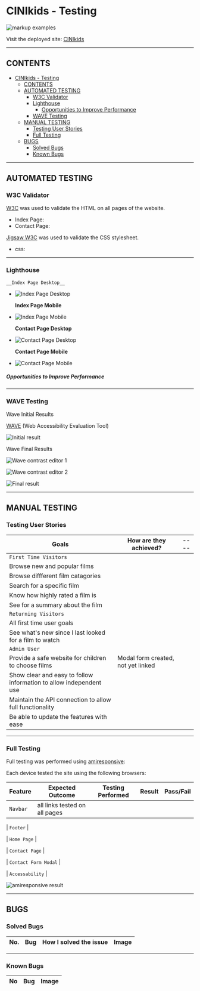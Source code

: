 # CINIkids - Testing

![markup examples](#)

Visit the deployed site: [CINIkids](#)

---

## CONTENTS

- [CINIkids - Testing](#cinikids---testing)
  - [CONTENTS](#contents)
  - [AUTOMATED TESTING](#automated-testing)
    - [W3C Validator](#w3c-validator)
    - [Lighthouse](#lighthouse)
        - [Opportunities to Improve Performance](#opportunities-to-improve-performance)
    - [WAVE Testing](#wave-testing)
  - [MANUAL TESTING](#manual-testing)
    - [Testing User Stories](#testing-user-stories)
    - [Full Testing](#full-testing)
  - [BUGS](#bugs)
    - [Solved Bugs](#solved-bugs)
    - [Known Bugs](#known-bugs)

---

## AUTOMATED TESTING

### W3C Validator

[W3C](https://validator.w3.org/) was used to validate the HTML on all pages of the website.

- Index Page:
- Contact Page:

[Jigsaw W3C](https://jigsaw.w3.org/css-validator/) was used to validate the CSS stylesheet.

- css:

---

### Lighthouse

    __Index Page Desktop__

- ![Index Page Desktop](#)

    __Index Page Mobile__

- ![Index Page Mobile](#)

    __Contact Page Desktop__

- ![Contact Page Desktop](#)

    __Contact Page Mobile__

- ![Contact Page Mobile](#)

##### Opportunities to Improve Performance

---

### WAVE Testing

Wave Initial Results

[WAVE](http://wave.webaim.org/) (Web Accessibility Evaluation Tool)

![Initial result](#)

Wave Final Results

![Wave contrast editor 1](#)

![Wave contrast editor 2](#)

![Final result](#)

---

## MANUAL TESTING

### Testing User Stories

| Goals                 | How are they achieved? |---- |  
|---------------------------------------------------------------------------------------------------------------------------------------- |-------------------------------------------------------------------------------------------------------------------------------------------- |----------------------------------------------------------------------- |
| `First Time Visitors` | |
| Browse new and popular films |  |   |
| Browse diffferent film catagories |  | |
| Search for a specific film  |  |  |
| Know how highly rated a film is |  | |
| See for a summary about the film |  |
| `Returning Visitors`  |
| All first time user goals |  |       |
| See what's new since I last looked for a film to watch |  |  |
| `Admin User`          |
| Provide a safe website for children to choose films | Modal form created, not yet linked |       |
| Show clear and easy to follow information to allow independent use |  |       |
| Maintain the API connection to allow full functionality |  |       |
| Be able to update the features with ease |  |       |

---

### Full Testing

Full testing was performed using [amiresponsive](https://ui.dev/amiresponsive?url=https://al-ell.github.io/index.html):

Each device tested the site using the following browsers:

| Feature | Expected Outcome | Testing Performed | Result | Pass/Fail |
| ------------------------------------------------------------------------------------------------------------------------------- | -------------------------------------------------------------------------------------------------------------------------------------------------- | ----------------------------------------------------------------------------------------------------------------------------------------------------------------------------------------------------------------------------------------------------------------------------- | ------------------------------------------------------------------------------------------------------------------------------------------------ | ---------------------------------- |
| `Navbar` | all links tested on all pages  |

| `Footer`             |

| `Home Page`          |

| `Contact Page`          |

| `Contact Form Modal` |

| `Accessability` |

![amiresponsive result](#)

---

## BUGS

### Solved Bugs

| No. | Bug | How I solved the issue | Image |
|---|---------------------------------------------------------------------------------------------------|-------------------------------------------------------------------------------------------------------------------------------------------------------------------------------------------------------------------------------------------------------------------------------------------------------------------------------------------------------------------------------------------------------------------------------|--------------------------------------------------------------------------------------------------------------------

---

### Known Bugs

| No  | Bug | Image |
| ------ |--------------------------------------------------------------------------------------------------------------------------------------------------------------------------------------------------------------------------------------------------------------------------------------------------------------------------------------------------------------------------------------------------------------- | --------------------------------------------------------------------------------------------------------------------------------------------------------------------------------------------------------------------------------------------------------------- |
